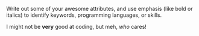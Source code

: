 Write out some of your awesome attributes, and use emphasis (like bold or italics) to identify keywords, programming languages, or skills. 

I might not be **very** good at coding, but meh, *who* cares!
